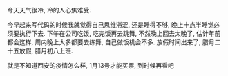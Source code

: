 今天天气很冷, 冷的人心焦难受.

今早起来写代码的时候我就觉得自己思维滞涩, 还是睡得不够, 晚上十点半睡觉必须要执行下去.
下午在公司吃饭, 吃完饭再去跳舞, 不然晚上回去太晚了, 估计年前都会这样, 周内晚上大多都要去练舞, 自己做饭机会不多.
放假时间出来了, 腊月二十五放假, 腊月初八上班.

就是不知道西安的疫情怎么样, 1月13号才能买票, 到时候再看吧


